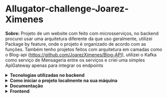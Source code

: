 # Allugator-challenge-Joarez-Ximenes

**Sobre:**
Projeto de um website com feito com microsserviços, no backend procurei usar uma arquitetura diferente da que uso geralmente, utilizei Package by feature, onde o projeto é organizado de acordo com as funções. Também tenho projetos feitos com arquitetura em camadas como o Blog-api (https://github.com/JoarezXimenes/Blog-API), utilizei o Kafka como serviço de Mensageria entre os serviços e criei uma simples ApiGateway apenas para integrar os endpoints 

<details>
  <summary><strong>Tecnologias utilizadas no backend</strong></summary><br />
  
  
  - Express
  - JWT(implementado ainda de forma simples, se der tempo até o fim da semana implemento o KeyCloak)
  - Kafka, comunicação entre os microsserviços, preservando as menssagens em fila, para que o microsserviço
  possa consumilas depois, caso fique fora do ar por um tempo.
  - uuid, IDs gerados diretamente no backend, não dependendo do banco de dados.
  - Testes feitos com mocha, chai e sinon
  - Documentação feita com Swagger Ui

 
</details>

<details>

<summary><strong>Como iniciar o projeto localmente na sua máquina</strong></summary><br />


  - Dependencias: Docker, Docker-compose e npm.
  - 1- Clonar o repositório no seu computador.
  - 2- Entrar na pasta raiz do projeto e executar o comando "npm install" no terminal.
  - 3- Executar o comando "npm run compose:up". Quando o processo terminar o seu terminal será liberado.
  - Para parar os containers basta executar o comando "npm run compose:down".

</details>

<details>
  <summary><strong>Documentação</strong></summary><br />
  
  - Após iniciar a aplicação na sua máquina, a documentação pode ser encontrada em http://localhost:4000/api-docs

 
</details>


<details>
<summary><strong>Frontend</strong></summary><br />
 (ainda em produção)
 
  - React.js

</details>
